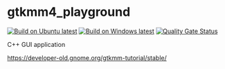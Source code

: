 # gtkmm4_playground
[![Build on Ubuntu latest](https://github.com/incyi/gtkmm4_playground/actions/workflows/build_on_ubuntu_latest.yml/badge.svg)](https://github.com/incyi/gtkmm4_playground/actions/workflows/build_on_ubuntu_latest.yml)
[![Build on Windows latest](https://github.com/incyi/gtkmm4_playground/actions/workflows/build_on_windows_latest.yml/badge.svg)](https://github.com/incyi/gtkmm4_playground/actions/workflows/build_on_windows_latest.yml)
[![Quality Gate Status](https://sonarcloud.io/api/project_badges/measure?project=incyi_gtkmm4_playground&metric=alert_status)](https://sonarcloud.io/summary/new_code?id=incyi_gtkmm4_playground)  
  
C++ GUI application  

https://developer-old.gnome.org/gtkmm-tutorial/stable/  
